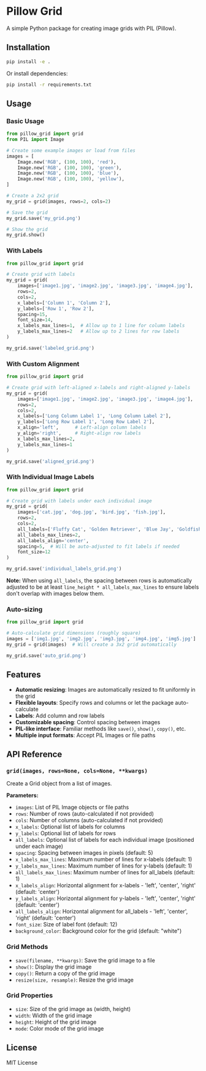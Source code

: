 # Pillow Grid

A simple Python package for creating image grids with PIL (Pillow).

## Installation

```bash
pip install -e .
```

Or install dependencies:

```bash
pip install -r requirements.txt
```

## Usage

### Basic Usage

```python
from pillow_grid import grid
from PIL import Image

# Create some example images or load from files
images = [
    Image.new('RGB', (100, 100), 'red'),
    Image.new('RGB', (100, 100), 'green'),
    Image.new('RGB', (100, 100), 'blue'),
    Image.new('RGB', (100, 100), 'yellow'),
]

# Create a 2x2 grid
my_grid = grid(images, rows=2, cols=2)

# Save the grid
my_grid.save('my_grid.png')

# Show the grid
my_grid.show()
```

### With Labels

```python
from pillow_grid import grid

# Create grid with labels
my_grid = grid(
    images=['image1.jpg', 'image2.jpg', 'image3.jpg', 'image4.jpg'],
    rows=2, 
    cols=2,
    x_labels=['Column 1', 'Column 2'],
    y_labels=['Row 1', 'Row 2'],
    spacing=15,
    font_size=14,
    x_labels_max_lines=1,  # Allow up to 1 line for column labels
    y_labels_max_lines=2   # Allow up to 2 lines for row labels
)

my_grid.save('labeled_grid.png')
```

### With Custom Alignment

```python
from pillow_grid import grid

# Create grid with left-aligned x-labels and right-aligned y-labels
my_grid = grid(
    images=['image1.jpg', 'image2.jpg', 'image3.jpg', 'image4.jpg'],
    rows=2, 
    cols=2,
    x_labels=['Long Column Label 1', 'Long Column Label 2'],
    y_labels=['Long Row Label 1', 'Long Row Label 2'],
    x_align='left',      # Left-align column labels
    y_align='right',     # Right-align row labels
    x_labels_max_lines=2,
    y_labels_max_lines=1
)

my_grid.save('aligned_grid.png')
```

### With Individual Image Labels

```python
from pillow_grid import grid

# Create grid with labels under each individual image
my_grid = grid(
    images=['cat.jpg', 'dog.jpg', 'bird.jpg', 'fish.jpg'],
    rows=2, 
    cols=2,
    all_labels=['Fluffy Cat', 'Golden Retriever', 'Blue Jay', 'Goldfish'],
    all_labels_max_lines=2,
    all_labels_align='center',
    spacing=5,  # Will be auto-adjusted to fit labels if needed
    font_size=12
)

my_grid.save('individual_labels_grid.png')
```

**Note:** When using `all_labels`, the spacing between rows is automatically adjusted to be at least `line_height * all_labels_max_lines` to ensure labels don't overlap with images below them.

### Auto-sizing

```python
from pillow_grid import grid

# Auto-calculate grid dimensions (roughly square)
images = ['img1.jpg', 'img2.jpg', 'img3.jpg', 'img4.jpg', 'img5.jpg']
my_grid = grid(images)  # Will create a 3x2 grid automatically

my_grid.save('auto_grid.png')
```

## Features

- **Automatic resizing**: Images are automatically resized to fit uniformly in the grid
- **Flexible layouts**: Specify rows and columns or let the package auto-calculate
- **Labels**: Add column and row labels
- **Customizable spacing**: Control spacing between images
- **PIL-like interface**: Familiar methods like `save()`, `show()`, `copy()`, etc.
- **Multiple input formats**: Accept PIL Images or file paths

## API Reference

### `grid(images, rows=None, cols=None, **kwargs)`

Create a Grid object from a list of images.

**Parameters:**
- `images`: List of PIL Image objects or file paths
- `rows`: Number of rows (auto-calculated if not provided)
- `cols`: Number of columns (auto-calculated if not provided)
- `x_labels`: Optional list of labels for columns
- `y_labels`: Optional list of labels for rows
- `all_labels`: Optional list of labels for each individual image (positioned under each image)
- `spacing`: Spacing between images in pixels (default: 5)
- `x_labels_max_lines`: Maximum number of lines for x-labels (default: 1)
- `y_labels_max_lines`: Maximum number of lines for y-labels (default: 1)
- `all_labels_max_lines`: Maximum number of lines for all_labels (default: 1)
- `x_labels_align`: Horizontal alignment for x-labels - 'left', 'center', 'right' (default: 'center')
- `y_labels_align`: Horizontal alignment for y-labels - 'left', 'center', 'right' (default: 'center')
- `all_labels_align`: Horizontal alignment for all_labels - 'left', 'center', 'right' (default: 'center')
- `font_size`: Size of label font (default: 12)
- `background_color`: Background color for the grid (default: "white")

### Grid Methods

- `save(filename, **kwargs)`: Save the grid image to a file
- `show()`: Display the grid image
- `copy()`: Return a copy of the grid image
- `resize(size, resample)`: Resize the grid image

### Grid Properties

- `size`: Size of the grid image as (width, height)
- `width`: Width of the grid image
- `height`: Height of the grid image
- `mode`: Color mode of the grid image

## License

MIT License 
